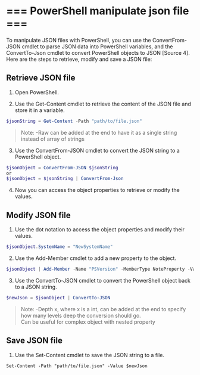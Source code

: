 # === PowerShell manipulate json file ===

To manipulate JSON files with PowerShell, you can use the ConvertFrom-JSON cmdlet to parse JSON data into PowerShell variables, and the ConvertTo-Json cmdlet to convert PowerShell objects to JSON [Source 4]. Here are the steps to retrieve, modify and save a JSON file:

## Retrieve JSON file

1. Open PowerShell.

2. Use the Get-Content cmdlet to retrieve the content of the JSON file and store it in a variable.

```PowerShell
$jsonString = Get-Content -Path "path/to/file.json"
```
>Note: -Raw can be added at the end to have it as a single string instead of array of strings

3. Use the ConvertFrom-JSON cmdlet to convert the JSON string to a PowerShell object.

```PowerShell   
$jsonObject = ConvertFrom-JSON $jsonString
or
$jsonObject = $jsonString | ConvertFrom-Json
```

4. Now you can access the object properties to retrieve or modify the values.


## Modify JSON file

1. Use the dot notation to access the object properties and modify their values.

```PowerShell
$jsonObject.SystemName = "NewSystemName"
```
2. Use the Add-Member cmdlet to add a new property to the object.

```PowerShell
$jsonObject | Add-Member -Name "PSVersion" -MemberType NoteProperty -Value "7.0"
```
3. Use the ConvertTo-JSON cmdlet to convert the PowerShell object back to a JSON string.

```PowerShell
$newJson = $jsonObject | ConvertTo-JSON
```
>Note: -Depth x, where x is a int, can be added at the end to specify how many levels deep the conversion should go.   
Can be useful for complex object with nested property

## Save JSON file

1. Use the Set-Content cmdlet to save the JSON string to a file.
```
Set-Content -Path "path/to/file.json" -Value $newJson
```
